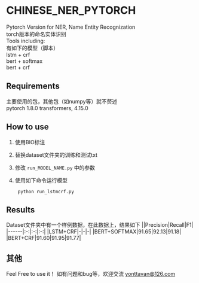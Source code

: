 # CHINESE_NER_PYTORCH
Pytorch Version for NER, Name Entity Recognization<br>
torch版本的命名实体识别<br>
Tools including:<br> 
有如下的模型（脚本）<br>
	lstm + crf<br>
	bert + softmax<br>
	bert + crf<br>
	
## Requirements
   主要使用的包，其他包（如numpy等）就不赘述<br>
		pytorch 1.8.0
		transformers, 4.15.0

## How to use
1. 使用BIO标注 <br>
2. 替换dataset文件夹的训练和测试txt <br>
3. 修改 `run_MODEL_NAME.py` 中的参数 <br>
4. 使用如下命令运行模型

		python run_lstmcrf.py
      
## Results
Dataset文件夹中有一个样例数据，在此数据上，结果如下
||Precision|Recall|F1|
|------|:-:|:-:|:-:|
|LSTM+CRF|-|-|-|
|BERT+SOFTMAX|91.65|92.13|91.18|
|BERT+CRF|91.60|91.95|91.77|

## 其他
Feel Free to use it！
如有问题和bug等，欢迎交流 yonttavan@126.com
